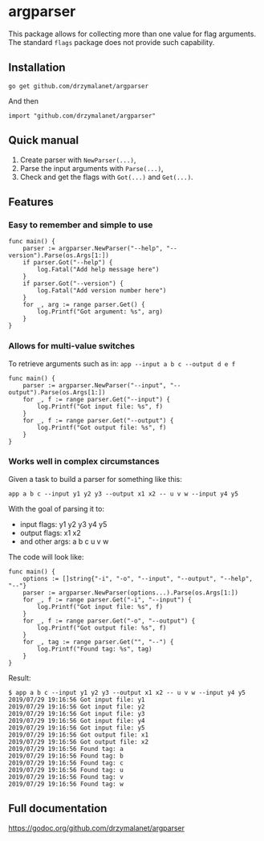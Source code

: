 # argparser
This package allows for collecting more than one value for flag arguments. The standard `flags` package does not provide such capability.

## Installation

    go get github.com/drzymalanet/argparser

And then

    import "github.com/drzymalanet/argparser"

## Quick manual

1. Create parser with `NewParser(...)`,
2. Parse the input arguments with `Parse(...)`,
3. Check and get the flags with `Got(...)` and `Get(...)`.

## Features

### Easy to remember and simple to use

	func main() {
		parser := argparser.NewParser("--help", "--version").Parse(os.Args[1:])
		if parser.Got("--help") {
			log.Fatal("Add help message here")
		}
		if parser.Got("--version") {
			log.Fatal("Add version number here")
		}
		for _, arg := range parser.Get() {
			log.Printf("Got argument: %s", arg)
		}
	}

### Allows for multi-value switches

To retrieve arguments such as in: `app --input a b c --output d e f`

	func main() {
		parser := argparser.NewParser("--input", "--output").Parse(os.Args[1:])
		for _, f := range parser.Get("--input") {
			log.Printf("Got input file: %s", f)
		}
		for _, f := range parser.Get("--output") {
			log.Printf("Got output file: %s", f)
		}
	}

### Works well in complex circumstances

Given a task to build a parser for something like this:

    app a b c --input y1 y2 y3 --output x1 x2 -- u v w --input y4 y5

With the goal of parsing it to:
 - input flags: y1 y2 y3 y4 y5
 - output flags: x1 x2
 - and other args: a b c u v w
 
The code will look like:

	func main() {
		options := []string{"-i", "-o", "--input", "--output", "--help", "--"}
		parser := argparser.NewParser(options...).Parse(os.Args[1:])
		for _, f := range parser.Get("-i", "--input") {
			log.Printf("Got input file: %s", f)
		}
		for _, f := range parser.Get("-o", "--output") {
			log.Printf("Got output file: %s", f)
		}
		for _, tag := range parser.Get("", "--") {
			log.Printf("Found tag: %s", tag)
		}
	}

Result:

	$ app a b c --input y1 y2 y3 --output x1 x2 -- u v w --input y4 y5
	2019/07/29 19:16:56 Got input file: y1
	2019/07/29 19:16:56 Got input file: y2
	2019/07/29 19:16:56 Got input file: y3
	2019/07/29 19:16:56 Got input file: y4
	2019/07/29 19:16:56 Got input file: y5
	2019/07/29 19:16:56 Got output file: x1
	2019/07/29 19:16:56 Got output file: x2
	2019/07/29 19:16:56 Found tag: a
	2019/07/29 19:16:56 Found tag: b
	2019/07/29 19:16:56 Found tag: c
	2019/07/29 19:16:56 Found tag: u
	2019/07/29 19:16:56 Found tag: v
	2019/07/29 19:16:56 Found tag: w

## Full documentation
https://godoc.org/github.com/drzymalanet/argparser
